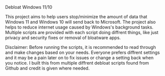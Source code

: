 Debloat Windows 11/10

This project aims to help users stop/minimize the amount of data that Windows 11 and Windows 10 will send back to Microsoft. The project also helps to reduce internet usage caused by Windows's background tasks. Multiple scripts are provided with each script doing diffrent things, like just privacy and security fixes or removal of bloatware apps. 


Disclaimer: Before running the scripts, it is recommended to read through and make changes based on your needs. Everyone prefers diffrent settings and it may be a pain later on to fix issues or change a setting back when you notice. I built this from multiple diffrent debloat scripts found from Github and credit is given where needed.
